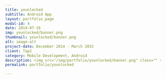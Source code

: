 ```yaml
---
title: younlocked
subtitle: Android App
layout: portfolio_page
modal-id: 4
date: 2014-07-16
img: younlocked/banner.png
thumbnail: younlocked/banner.png
alt: image-alt
project-date: December 2014 - March 2015
client: Tap2
category: Mobile Development, Android
description: <img src="/img/portfolio/younlocked/banner.png" class="" style="border:0px;margin:10px;width:300px;"><br/>Unlock new insights every time you unlock your phone! younlocked (pronounced “you unlocked”) is the only personal tracking app that lets you use your phone’s lock screen** to collect all kinds of information about your health, lifestyle, and more.<b><p><a href="http://www.younlocked.com/">http://www.younlocked.com/</a></p><br><p><a href="https://play.google.com/store/apps/details?id=com.younlocked.app"><img alt="Get it on Google Play" src="https://play.google.com/intl/en_us/badges/images/apps/en-play-badge.png" width="200" /></a></p><br/><img src="/img/portfolio/younlocked/screenshot-1.jpg" class="" style="border:0px;margin:10px;width:300px;"><img src="/img/portfolio/younlocked/screenshot-2.jpg" class="" style="border:0px;margin:10px;width:300px;"><img src="/img/portfolio/younlocked/screenshot-3.jpg" class=""style="border:0px;margin:10px;width:300px;">
permalink: portfolio/younlocked

---
```

